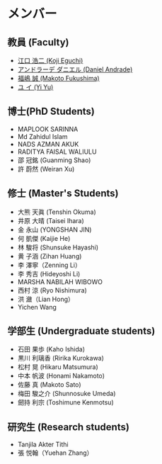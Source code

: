 # メンバー

## 教員 (Faculty)
- [江口 浩二 (Koji Eguchi)](https://researchmap.jp/eguchi?lang=ja)
- [アンドラーデ ダニエル (Daniel Andrade)](https://seeds.office.hiroshima-u.ac.jp/profile/ja.80a89287f8ce0746520e17560c007669.html)
- [福嶋 誠 (Makoto Fukushima)](https://sites.google.com/site/mfukushimawebjp)
- [ユ イ (Yi Yu)](https://researchmap.jp/yiyu?lang=ja)

## 博士(PhD Students)
- MAPLOOK SARINNA
- Md Zahidul Islam
- NADS AZMAN AKUK
- RADITYA FAISAL WALIULU
- 邵 冠銘 (Guanming Shao)
- 許 蔚然 (Weiran Xu)

## 修士 (Master's Students)
- 大熊 天眞 (Tenshin Okuma)
- 井原 大晴 (Taisei Ihara)
- 金 永山 (YONGSHAN JIN)
- 何 凱傑 (Kaijie He)
- 林 駿将 (Shunsuke Hayashi)
- 黄 子涵 (Zihan Huang)
- 李 澤寧（Zenning Li）
- 李 秀吉 (Hideyoshi Li)
- MARSHA NABILAH WIBOWO	
- 西村 涼 (Ryo Nishimura)
- 洪 瀲（Lian Hong）
- Yichen Wang

## 学部生 (Undergraduate students)
- 石田 果歩 (Kaho Ishida)
- 黒川 利璃香 (Ririka Kurokawa)
- 松村 晃 (Hikaru Matsumura)
- 中本 帆波 (Honami Nakamoto)
- 佐藤 真 (Makoto Sato)
- 梅田 駿之介 (Shunnosuke Umeda)
- 劒持 利宗 (Toshimune Kenmotsu)

## 研究生 (Research students)
- Tanjila Akter Tithi
- 張 悦翰（Yuehan Zhang）
